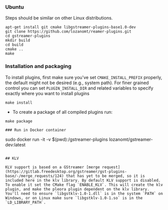 
### Ubuntu

Steps should be similar on other Linux distributions.

```
apt-get install git cmake libgstreamer-plugins-base1.0-dev
git clone https://github.com/lozanomt/reamer-plugins.git
cd gstreamer-plugins
mkdir build
cd build
cmake ..
make
```

### Installation and packaging

To install plugins, first make sure you've set `CMAKE_INSTALL_PREFIX` properly,
the default might not be desired (e.g., system path). For finer grained control
you can set `PLUGIN_INSTALL_DIR` and related variables to specify exactly where
you want to install plugins
```
make install
```
- To create a package of all compiled plugins run:
```
make package

### Run in Docker container
```
sudo docker run -it -v $(pwd):/gstreamer-plugins lozanomt/gstreamer-dev:latest
```

## KLV

KLV support is based on a GStreamer [merge request](https://gitlab.freedesktop.org/gstreamer/gst-plugins-base/-/merge_requests/124) that has yet to be merged, so it is included here in the klv library. By default KLV support is disabled. To enable it set the CMake flag `ENABLE_KLV`. This will create the klv plugin, and make the pleora plugin dependent on the klv library. You'll need to ensure `libgstklv-1.0-1.dll` is in the system `PATH` on Windows, or on Linux make sure `libgstklv-1.0-1.so` is in the `LD_LIBRARY_PATH`.